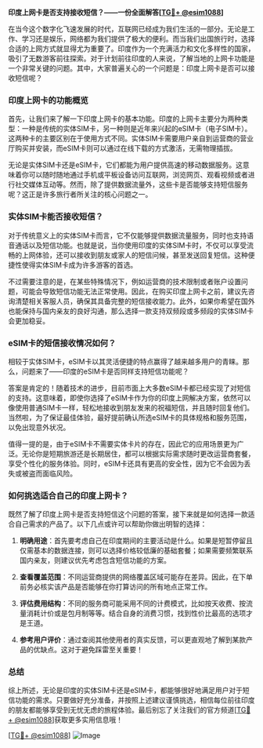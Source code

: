 **印度上网卡是否支持接收短信？——一份全面解答[[TG💪+ @esim1088](https://t.me/s/esim1088)]**

在当今这个数字化飞速发展的时代，互联网已经成为我们生活的一部分。无论是工作、学习还是娱乐，网络都为我们提供了极大的便利。而当我们出国旅行时，选择合适的上网方式就显得尤为重要了。印度作为一个充满活力和文化多样性的国家，吸引了无数游客前往探索。对于计划前往印度的人来说，了解当地的上网卡功能是一个非常关键的问题。其中，大家普遍关心的一个问题是：印度上网卡是否可以接收短信呢？

### 印度上网卡的功能概览

首先，让我们来了解一下印度上网卡的基本功能。印度的上网卡主要分为两种类型：一种是传统的实体SIM卡，另一种则是近年来兴起的eSIM卡（电子SIM卡）。这两种卡的主要区别在于使用方式不同。实体SIM卡需要用户亲自到运营商的营业厅购买并安装，而eSIM卡则可以通过在线下载的方式激活，无需物理插拔。

无论是实体SIM卡还是eSIM卡，它们都能为用户提供高速的移动数据服务。这意味着你可以随时随地通过手机或平板设备访问互联网，浏览网页、观看视频或者进行社交媒体互动等。然而，除了提供数据流量外，这些卡是否能够支持短信服务呢？这正是许多旅行者所关注的核心问题之一。

### 实体SIM卡能否接收短信？

对于传统意义上的实体SIM卡而言，它不仅能够提供数据流量服务，同时也支持语音通话以及短信功能。也就是说，当你使用印度的实体SIM卡时，不仅可以享受流畅的上网体验，还可以接收到朋友或家人的短信问候，甚至发送回复短信。这种便捷性使得实体SIM卡成为许多游客的首选。

不过需要注意的是，在某些特殊情况下，例如运营商的技术限制或者账户设置问题，可能会导致短信功能无法正常使用。因此，在购买印度上网卡之前，建议先咨询清楚相关客服人员，确保其具备完整的短信接收能力。此外，如果你希望在国外也能保持与国内亲友的良好沟通，那么选择一款支持双频段或多频段的实体SIM卡会更加稳妥。

### eSIM卡的短信接收情况如何？

相较于实体SIM卡，eSIM卡以其灵活便捷的特点赢得了越来越多用户的青睐。那么，问题来了——印度的eSIM卡是否同样支持短信功能呢？

答案是肯定的！随着技术的进步，目前市面上大多数eSIM卡都已经实现了对短信的支持。这意味着，即使你选择了eSIM卡作为你的印度上网解决方案，依然可以像使用普通SIM卡一样，轻松地接收到朋友发来的祝福短信，并且随时回复他们。当然啦，为了保证最佳体验，最好提前确认所选eSIM卡的具体规格和服务范围，以免出现意外状况。

值得一提的是，由于eSIM卡不需要实体卡片的存在，因此它的应用场景更为广泛。无论你是短期旅游还是长期居住，都可以根据实际需求随时更改运营商套餐，享受个性化的服务体验。同时，eSIM卡还具有更高的安全性，因为它不会因为丢失或被盗而面临风险。

### 如何挑选适合自己的印度上网卡？

既然了解了印度上网卡是否支持短信这个问题的答案，接下来就是如何选择一款适合自己需求的产品了。以下几点或许可以帮助你做出明智的选择：

1. **明确用途**：首先要考虑自己在印度期间的主要活动是什么。如果是短暂停留且仅需基本的数据连接，则可以选择价格较低廉的基础套餐；如果需要频繁联系国内亲友，则建议优先考虑包含短信功能的方案。
   
2. **查看覆盖范围**：不同运营商提供的网络覆盖区域可能存在差异。因此，在下单前务必核实该产品是否能够在你打算访问的所有地点正常工作。
   
3. **评估费用结构**：不同的服务商可能采用不同的计费模式，比如按天收费、按流量消耗计价或是包月制等等。结合自身的消费习惯，找到性价比最高的选项才是王道。
   
4. **参考用户评价**：通过查阅其他使用者的真实反馈，可以更直观地了解到某款产品的优缺点。这对于避免踩雷至关重要！

### 总结

综上所述，无论是印度的实体SIM卡还是eSIM卡，都能够很好地满足用户对于短信功能的需求。只要做好充分准备，并按照上述建议谨慎挑选，相信每位前往印度的朋友都能够享受到无忧无虑的旅程体验。最后别忘了关注我们的官方频道[[TG💪+ @esim1088](https://t.me/s/esim1088)]获取更多实用信息哦！

[[TG💪+ @esim1088](https://t.me/s/esim1088)] ![Image](https://i.postimg.cc/4NQfJmqS/Snipaste-2025-05-13-00-14-12.png)